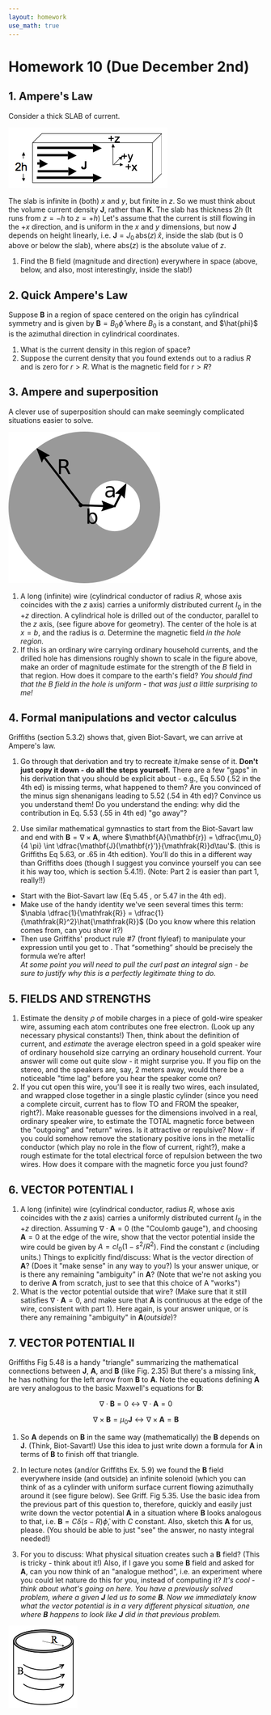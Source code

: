 ```yaml
---
layout: homework
use_math: true
---
```


# Homework 10 (Due December 2nd)

## 1. Ampere's Law

Consider a thick SLAB of current.

![Thick Slab](./images/hw10/thick_slab.png)

The slab is infinite in (both) $x$ and $y$, but finite in $z$. So we must think about the volume current density $\mathbf{J}$, rather than $\mathbf{K}$. The slab has thickness $2h$ (It runs from $z=-h$ to $z=+h$) Let's assume that the current is still flowing in the $+x$ direction, and is uniform in the $x$ and $y$ dimensions, but now $\mathbf{J}$ depends on height linearly, i.e. $\mathbf{J} = J_0\,\mathrm{abs}(z)\,\hat{x}$, inside the slab (but is 0 above or below the slab), where $\mathrm{abs}(z)$ is the absolute value of $z$.

1. Find the B field (magnitude and direction) everywhere in space (above, below, and also, most interestingly, inside the slab!)

## 2. Quick Ampere's Law

Suppose $\mathbf{B}$ in a region of space centered on the origin has cylindrical symmetry and is given by $\mathbf{B} = B_0\hat{\phi}$ where $B_0$ is a constant, and $\hat{phi}$ is the azimuthal direction in cylindrical coordinates.

1. What is the current density in this region of space?
2. Suppose the current density that you found extends out to a radius $R$ and is zero for $r > R$.  What is the magnetic field for $r > R$?

## 3. Ampere and superposition
A clever use of superposition should can make seemingly complicated situations easier to solve.

![Wire with Hole](./images/hw10/wire_w_hole.png)


1. A long (infinite) wire (cylindrical conductor of radius $R$, whose axis coincides with the $z$ axis) carries a uniformly distributed current $I_0$ in the $+z$ direction. A cylindrical hole is drilled out of the conductor, parallel to the $z$ axis, (see figure above for geometry). The center of the hole is at $x = b$, and the radius is $a$.  Determine the magnetic field *in the hole region.*
2. If this is an ordinary wire carrying ordinary household currents, and the drilled hole has dimensions roughly shown to scale in the figure above, make an order of magnitude estimate for the strength of the $B$ field in that region. How does it compare to the earth's field?   *You should find that the B field in the hole is uniform - that was just a little surprising to me!*


## 4. Formal manipulations and vector calculus

Griffiths (section 5.3.2) shows that, given Biot-Savart, we can arrive at Ampere's law.

1. Go through that derivation and try to recreate it/make sense of it. **Don't just copy it down - do all the steps yourself.** There are a few "gaps" in his derivation that you should be explicit about - e.g., Eq 5.50 (.52 in the 4th ed) is missing terms, what happened to them? Are you convinced of the minus sign shenanigans leading to 5.52 (.54 in 4th ed)? Convince us you understand them! Do you understand the ending: why did the contribution in Eq. 5.53 (.55 in 4th ed) "go away"?

2. Use similar mathematical gymnastics to start from the Biot-Savart law and end with $\mathbf{B} = \nabla \times \mathbf{A}$, where
$\mathbf{A}(\mathbf{r}) = \dfrac{\mu_0}{4 \pi} \int \dfrac{\mathbf{J}(\mathbf{r}')}{\mathfrak{R}}d\tau'$. (this is Griffiths Eq 5.63, or .65 in 4th edition). You’ll do this in a different way than Griffiths does (though I suggest you convince yourself you can see it his way too, which is section 5.4.1!). (Note: Part 2 is easier than part 1, really!!)
- Start with the Biot-Savart law (Eq 5.45 , or 5.47 in the 4th ed).
- Make use  of the handy identity we've seen several times this term: $\nabla \dfrac{1}{\mathfrak{R}} = \dfrac{1}{\mathfrak{R}^2}\hat{\mathfrak{R}}$  (Do you know where this relation comes from, can you show it?)  
- Then use Griffiths' product rule #7 (front flyleaf) to manipulate your expression until you get to . That “something” should be precisely the formula we’re after!  
*At some point you will need to pull the curl past an integral sign - be sure to justify why this is a perfectly legitimate thing to do.*

## 5. FIELDS AND STRENGTHS
1. Estimate the density $\rho$ of mobile charges in a piece of gold-wire speaker wire, assuming each atom contributes one free electron. (Look up any necessary physical constants!) Then, think about the definition of current, and *estimate* the average electron speed in a gold speaker wire of ordinary household size carrying an ordinary household current.  Your answer will come out quite slow - it might surprise you. If you flip on the stereo, and the speakers are, say, 2 meters away, would there be a noticeable "time lag" before you hear the speaker come on?
2. If you cut open this wire, you'll see it is really two wires, each insulated, and wrapped close together in a single plastic cylinder (since you need a complete circuit, current has to flow TO and FROM the speaker, right?). Make reasonable guesses for the dimensions involved in a real, ordinary speaker wire, to estimate the TOTAL magnetic force between the "outgoing" and "return" wires. Is it attractive or repulsive? Now - if you could somehow remove the stationary positive ions in the metallic conductor (which play no role in the flow of current, right?), make a rough estimate for the total electrical force of repulsion between the two wires. How does it compare with the magnetic force you just found?

## 6. VECTOR POTENTIAL I
1. A long (infinite) wire (cylindrical conductor, radius $R$, whose axis coincides with the $z$ axis) carries a uniformly distributed current $I_0$ in the $+z$ direction. Assuming $\nabla \cdot \mathbf{A} = 0$ (the "Coulomb gauge"), and choosing $\mathbf{A}=0$ at the edge of the wire, show that the vector potential inside the wire could be given by $A= c I_0(1-s^2/R^2)$.  Find the constant $c$ (including units.) Things to explicitly find/discuss: What is the vector direction of $\mathbf{A}$? (Does it "make sense" in any way to you?)  Is your answer unique, or is there any remaining "ambiguity" in $\mathbf{A}$? (Note that we're not asking you to derive $\mathbf{A}$ from scratch, just to see that this choice of A "works")
2. What is the vector potential outside that wire? (Make sure that it still satisfies $\nabla \cdot \mathbf{A} = 0$, and make sure that $\mathbf{A}$ is continuous at the edge of the wire, consistent with part 1).  Here again, is your answer unique, or is there any remaining "ambiguity" in $\mathbf{A}(outside)$?

## 7. VECTOR POTENTIAL II
Griffiths Fig 5.48 is a handy "triangle" summarizing the mathematical connections between $\mathbf{J}$, $\mathbf{A}$, and $\mathbf{B}$ (like Fig. 2.35) But there's a missing link, he has nothing for the left arrow from $\mathbf{B}$ to $\mathbf{A}$. Note the equations defining $\mathbf{A}$ are very analogous to the basic Maxwell's equations for $\mathbf{B}$:

$$\nabla \cdot \mathbf{B} = 0 \leftrightarrow \nabla \cdot \mathbf{A} = 0$$

$$\nabla \times \mathbf{B} = \mu_0\mathbf{J} \leftrightarrow \nabla \times \mathbf{A} = \mathbf{B}$$

1. So $\mathbf{A}$ depends on $\mathbf{B}$ in the same way (mathematically) the $\mathbf{B}$ depends on $\mathbf{J}$. (Think, Biot-Savart!) Use this idea to just write down a formula for $\mathbf{A}$ in terms of $\mathbf{B}$ to finish off that triangle.

2. In lecture notes (and/or Griffiths Ex. 5.9) we found the $\mathbf{B}$ field everywhere inside (and outside) an infinite solenoid (which you can think of as a cylinder with uniform surface current flowing azimuthally around it (see figure below). See Griff. Fig 5.35. Use the basic idea from the previous part of this question to, therefore, quickly and easily just write down the vector potential $\mathbf{A}$ in a situation where $\mathbf{B}$ looks analogous to that, i.e. $\mathbf{B} = C\delta(s-R)\hat{\phi}$, with $C$ constant. Also, sketch this $\mathbf{A}$ for us, please.  (You should be able to just "see" the answer, no nasty integral needed!)  
3. For you to discuss: What physical situation creates such a $\mathbf{B}$ field? (This is tricky - think about it!) Also, if I gave you some $\mathbf{B}$ field and asked for $\mathbf{A}$, can you now think of an "analogue method", i.e. an experiment where you could let nature do this for you, instead of computing it?
*It's cool - think about what's going on here. You have a previously solved problem, where a given $\mathbf{J}$ led us to some $\mathbf{B}$. Now we immediately know what the vector potential is in a very different physical situation, one where $\mathbf{B}$ happens to look like $\mathbf{J}$ did in that previous problem.*

![Circulating B](./images/hw10/b_circulate.png)
